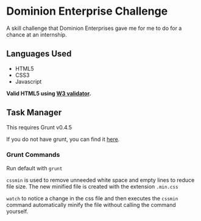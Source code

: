 # Dominion Enterprise Challenge
A skill challenge that Dominion Enterprises gave me for me to do for a chance at an internship.

##  Languages Used
 * HTML5
 * CSS3
 * Javascript

**Valid HTML5 using [W3 validator](validator.w3.org).**

## Task Manager
This requires Grunt v0.4.5

If you do not have grunt, you can find it [here](http://gruntjs.com/).

### Grunt Commands
Run default with `grunt`

`cssmin` is used to remove unneeded white space and empty lines to reduce file size.
The new minified file is created with the extension `.min.css`

`watch` to notice a change in the css file and then executes the `cssmin` command automatically minify the file without calling the command yourself.


